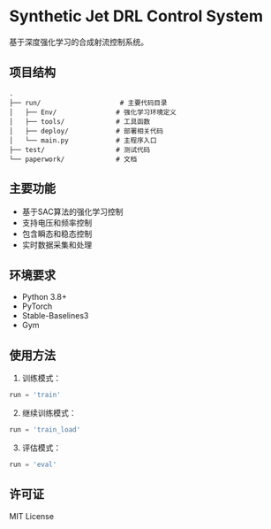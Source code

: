 # Synthetic Jet DRL Control System

基于深度强化学习的合成射流控制系统。

## 项目结构

```
.
├── run/                    # 主要代码目录
│   ├── Env/               # 强化学习环境定义
│   ├── tools/             # 工具函数
│   ├── deploy/            # 部署相关代码
│   └── main.py            # 主程序入口
├── test/                  # 测试代码
└── paperwork/             # 文档
```

## 主要功能

- 基于SAC算法的强化学习控制
- 支持电压和频率控制
- 包含瞬态和稳态控制
- 实时数据采集和处理

## 环境要求

- Python 3.8+
- PyTorch
- Stable-Baselines3
- Gym

## 使用方法

1. 训练模式：
```python
run = 'train'
```

2. 继续训练模式：
```python
run = 'train_load'
```

3. 评估模式：
```python
run = 'eval'
```

## 许可证

MIT License 